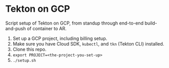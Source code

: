 # Tekton on GCP
Script setup of Tekton on GCP, from standup through end-to-end build-and-push of container to AR.

1. Set up a GCP project, including billing setup.
2. Make sure you have Cloud SDK, `kubectl`, and `tkn` (Tekton CLI) installed.
3. Clone this repo.
4. `export PROJECT=<the-project-you-set-up>`
5. `./setup.sh`
